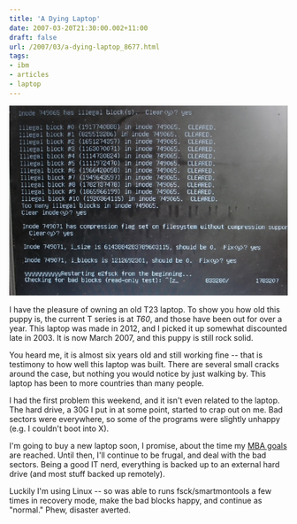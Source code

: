 ```yaml
---
title: 'A Dying Laptop'
date: 2007-03-20T21:30:00.002+11:00
draft: false
url: /2007/03/a-dying-laptop_8677.html
tags: 
- ibm
- articles
- laptop
---
```


[![](DSC01613.jpg)](DSC01613.jpg)  
  

I have the pleasure of owning an old T23 laptop. To show you how old this puppy is, the current T series is at _T60_, and those have been out for over a year. This laptop was made in 2012, and I picked it up somewhat discounted late in 2003. It is now March 2007, and this puppy is still rock solid.

You heard me, it is almost six years old and still working fine -- that is testimony to how well this laptop was built. There are several small cracks around the case, but nothing you would notice by just walking by. This laptop has been to more countries than many people.

I had the first problem this weekend, and it isn't even related to the laptop. The hard drive, a 30G I put in at some point, started to crap out on me. Bad sectors were everywhere, so some of the programs were slightly unhappy (e.g. I couldn't boot into X).

I'm going to buy a new laptop soon, I promise, about the time my [MBA goals](http://www.kelvinism.com/projects/mba-funding/) are reached. Until then, I'll continue to be frugal, and deal with the bad sectors. Being a good IT nerd, everything is backed up to an external hard drive (and most stuff backed up remotely).

Luckily I'm using Linux -- so was able to runs fsck/smartmontools a few times in recovery mode, make the bad blocks happy, and continue as "normal." Phew, disaster averted.